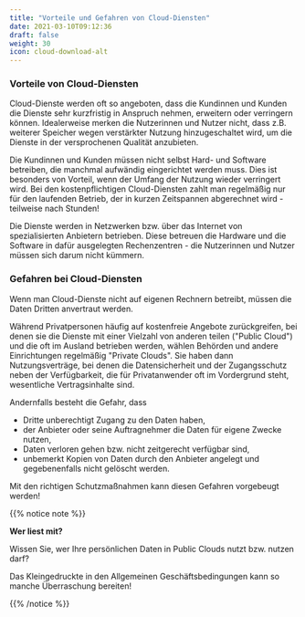 ```yaml
---
title: "Vorteile und Gefahren von Cloud-Diensten"
date: 2021-03-10T09:12:36
draft: false
weight: 30
icon: cloud-download-alt
---
```

### Vorteile von Cloud-Diensten

Cloud-Dienste werden oft so angeboten, dass die Kundinnen und Kunden die Dienste sehr kurzfristig in Anspruch nehmen, erweitern oder verringern können. Idealerweise merken die Nutzerinnen und Nutzer nicht, dass z.B. weiterer Speicher wegen verstärkter Nutzung hinzugeschaltet wird, um die Dienste in der versprochenen Qualität anzubieten.

Die Kundinnen und Kunden müssen nicht selbst Hard- und Software betreiben, die manchmal aufwändig eingerichtet werden muss. Dies ist besonders von Vorteil, wenn der Umfang der Nutzung wieder verringert wird. Bei den kostenpflichtigen Cloud-Diensten zahlt man regelmäßig nur für den laufenden Betrieb, der in kurzen Zeitspannen abgerechnet wird - teilweise nach Stunden!

Die Dienste werden in Netzwerken bzw. über das Internet von spezialisierten Anbietern betrieben. Diese betreuen die Hardware und die Software in dafür ausgelegten Rechenzentren - die Nutzerinnen und Nutzer müssen sich darum nicht kümmern.

### Gefahren bei Cloud-Diensten

Wenn man Cloud-Dienste nicht auf eigenen Rechnern betreibt, müssen die Daten Dritten anvertraut werden.

Während Privatpersonen häufig auf kostenfreie Angebote zurückgreifen, bei denen sie die Dienste mit einer Vielzahl von anderen teilen ("Public Cloud") und die oft im Ausland betrieben werden, wählen Behörden und andere Einrichtungen regelmäßig "Private Clouds". Sie haben dann Nutzungsverträge, bei denen die Datensicherheit und der Zugangsschutz neben der Verfügbarkeit, die für Privatanwender oft im Vordergrund steht, wesentliche Vertragsinhalte sind.

Andernfalls besteht die Gefahr, dass

- Dritte unberechtigt Zugang zu den Daten haben,
- der Anbieter oder seine Auftragnehmer die Daten für eigene Zwecke nutzen,
- Daten verloren gehen bzw. nicht zeitgerecht verfügbar sind,
- unbemerkt Kopien von Daten durch den Anbieter angelegt und gegebenenfalls nicht gelöscht werden.

Mit den richtigen Schutzmaßnahmen kann diesen Gefahren vorgebeugt werden!

{{% notice note %}}

**Wer liest mit?**

Wissen Sie, wer Ihre persönlichen Daten in Public Clouds nutzt bzw. nutzen darf?

Das Kleingedruckte in den Allgemeinen Geschäftsbedingungen kann so manche Überraschung bereiten!

{{% /notice %}}